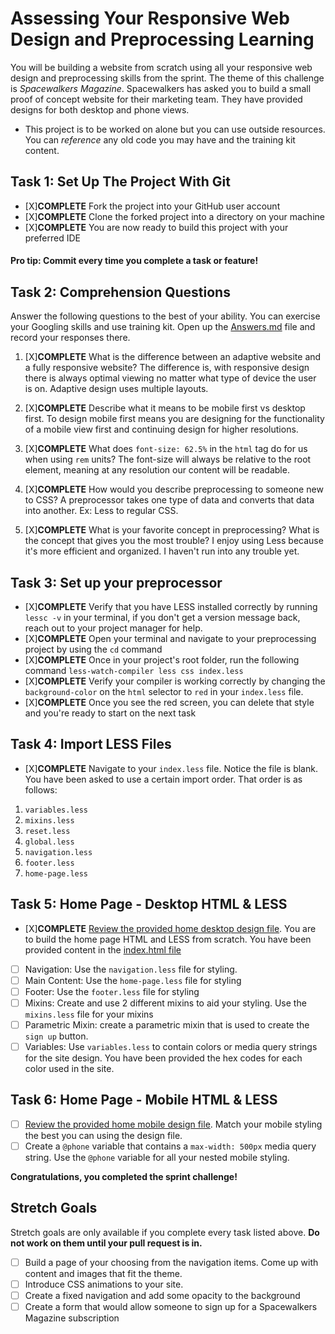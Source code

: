 # Assessing Your Responsive Web Design and Preprocessing Learning

You will be building a website from scratch using all your responsive web design and preprocessing skills from the sprint. The theme of this challenge is _Spacewalkers Magazine_. Spacewalkers has asked you to build a small proof of concept website for their marketing team. They have provided designs for both desktop and phone views.

- This project is to be worked on alone but you can use outside resources. You can _reference_ any old code you may have and the training kit content.

## Task 1: Set Up The Project With Git

- [X]**COMPLETE** Fork the project into your GitHub user account
- [X]**COMPLETE** Clone the forked project into a directory on your machine
- [X]**COMPLETE** You are now ready to build this project with your preferred IDE

#### Pro tip: Commit every time you complete a task or feature!

## Task 2: Comprehension Questions

Answer the following questions to the best of your ability. You can exercise your Googling skills and use training kit. Open up the [Answers.md](Answers.md) file and record your responses there.

1. [X]**COMPLETE** What is the difference between an adaptive website and a fully responsive website? The difference is, with responsive design there is always optimal viewing no matter what type of device the user is on. Adaptive design uses multiple layouts.

2. [X]**COMPLETE** Describe what it means to be mobile first vs desktop first. To design mobile first means you are designing for the functionality of a mobile view first and continuing design for higher resolutions.

3. [X]**COMPLETE** What does `font-size: 62.5%` in the `html` tag do for us when using `rem` units? The font-size will always be relative to the root element, meaning at any resolution our content will be readable.

4. [X]**COMPLETE** How would you describe preprocessing to someone new to CSS? A preprocessor takes one type of data and converts that data into another. Ex: Less to regular CSS.

5. [X]**COMPLETE** What is your favorite concept in preprocessing? What is the concept that gives you the most trouble? I enjoy using Less because it's more efficient and organized. I haven't run into any trouble yet.

## Task 3: Set up your preprocessor

- [X]**COMPLETE** Verify that you have LESS installed correctly by running `lessc -v` in your terminal, if you don't get a version message back, reach out to your project manager for help.
- [X]**COMPLETE** Open your terminal and navigate to your preprocessing project by using the `cd` command
- [X]**COMPLETE** Once in your project's root folder, run the following command `less-watch-compiler less css index.less`
- [X]**COMPLETE** Verify your compiler is working correctly by changing the `background-color` on the `html` selector to `red` in your `index.less` file.
- [X]**COMPLETE** Once you see the red screen, you can delete that style and you're ready to start on the next task

## Task 4: Import LESS Files

- [X]**COMPLETE** Navigate to your `index.less` file. Notice the file is blank. You have been asked to use a certain import order. That order is as follows:

1. `variables.less`
2. `mixins.less`
3. `reset.less`
4. `global.less`
5. `navigation.less`
6. `footer.less`
7. `home-page.less`

## Task 5: Home Page - Desktop HTML & LESS

- [X]**COMPLETE** [Review the provided home desktop design file](design-files/home-desktop.png). You are to build the home page HTML and LESS from scratch. You have been provided content in the [index.html file](index.html)
- [ ] Navigation: Use the `navigation.less` file for styling.
- [ ] Main Content: Use the `home-page.less` file for styling
- [ ] Footer: Use the `footer.less` file for styling
- [ ] Mixins: Create and use 2 different mixins to aid your styling. Use the `mixins.less` file for your mixins
- [ ] Parametric Mixin: create a parametric mixin that is used to create the `sign up` button.
- [ ] Variables: Use `variables.less` to contain colors or media query strings for the site design. You have been provided the hex codes for each color used in the site.

## Task 6: Home Page - Mobile HTML & LESS

- [ ] [Review the provided home mobile design file](design-files/home-mobile.png). Match your mobile styling the best you can using the design file.
- [ ] Create a `@phone` variable that contains a `max-width: 500px` media query string. Use the `@phone` variable for all your nested mobile styling.

**Congratulations, you completed the sprint challenge!**

## Stretch Goals

Stretch goals are only available if you complete every task listed above. **Do not work on them until your pull request is in.**

- [ ] Build a page of your choosing from the navigation items. Come up with content and images that fit the theme.
- [ ] Introduce CSS animations to your site.
- [ ] Create a fixed navigation and add some opacity to the background
- [ ] Create a form that would allow someone to sign up for a Spacewalkers Magazine subscription
